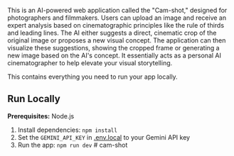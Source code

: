 This is an AI-powered web application called the "Cam-shot," designed for photographers and filmmakers. Users can upload an image and receive an expert analysis based on cinematographic principles like the rule of thirds and leading lines. The AI either suggests a direct, cinematic crop of the original image or proposes a new visual concept. The application can then visualize these suggestions, showing the cropped frame or generating a new image based on the AI's concept. It essentially acts as a personal AI cinematographer to help elevate your visual storytelling.

This contains everything you need to run your app locally.

## Run Locally

**Prerequisites:**  Node.js


1. Install dependencies:
   `npm install`
2. Set the `GEMINI_API_KEY` in [.env.local](.env.local) to your Gemini API key
3. Run the app:
   `npm run dev`
#   c a m - s h o t 
 
 
